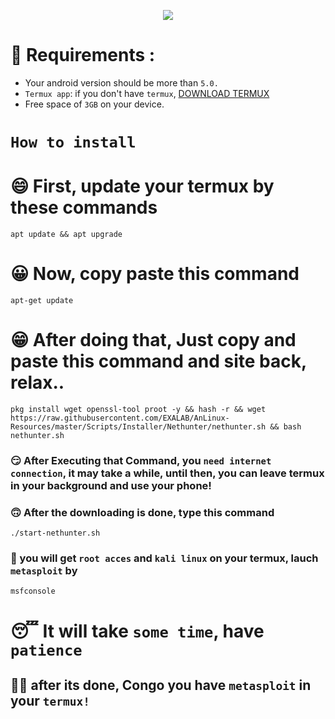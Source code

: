 <p align="center" width="100%">
    <img src="https://cdn.cyberpunk.rs/wp-content/uploads/2018/10/metasploit_bg.jpg">
</p>



# 🧾 Requirements : 

- Your android version should be more than `5.0.`
- `Termux app`: if you don't have `termux`, [DOWNLOAD TERMUX](https://www.youtube.com/channel/UC3hayTOYcNrOg7lBw_lN_7g)
- Free space of `3GB` on your device.


# `How to install`

# 😄 First, update your termux by these commands

```
apt update && apt upgrade
```

# 😀 Now, copy paste this command 

```
apt-get update
```

# 😁 After doing that, Just copy and paste this command and site back, relax..

```
pkg install wget openssl-tool proot -y && hash -r && wget https://raw.githubusercontent.com/EXALAB/AnLinux-Resources/master/Scripts/Installer/Nethunter/nethunter.sh && bash nethunter.sh
```

### 😏 After Executing that Command, you `need internet connection`, it may take a while, until then, you can leave termux in your background and use your phone!

### 🙃 After the downloading is done, type this command

```
./start-nethunter.sh
```

### 🎃 you will get `root acces` and `kali linux` on your termux, lauch `metasploit` by

```
msfconsole
```

# 😴 It will take `some time`, have `patience`

## 🙋‍♂️ after its done, Congo you have `metasploit` in your `termux!`
